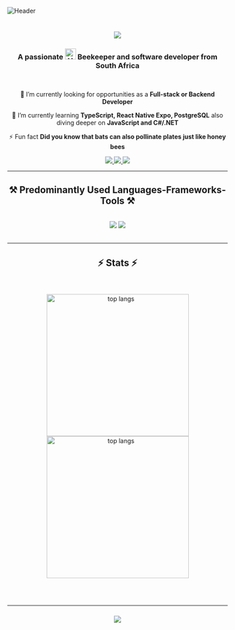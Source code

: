 


![Header](https://user-images.githubusercontent.com/74038190/241765440-80728820-e06b-4f96-9c9e-9df46f0cc0a5.gif)
<h1 align="center">
    <img src="https://readme-typing-svg.herokuapp.com/?font=Righteous&size=35&center=true&vCenter=true&width=500&height=70&duration=4000&lines=Hi+There!+👋;+I'm+Kagisho+Phahlamohlaka!;" />
</h1>

<h3 align="center">A passionate <img src="https://raw.githubusercontent.com/Tarikul-Islam-Anik/Animated-Fluent-Emojis/master/Emojis/Animals/Honeybee.png" alt="Honeybee" width="25" height="25" /> Beekeeper and software developer from South Africa</h3>

<br/>

<div align="center">
 
 🔭 I’m currently looking for opportunities as a **Full-stack or Backend Developer**
 
 🌱 I’m currently learning **TypeScript, React Native Expo, PostgreSQL** also diving deeper on **JavaScript and C#/.NET**

 ⚡ Fun fact **Did you know that bats can also pollinate plates just like honey bees**
 
 </div>

 <div align="center"> 
  <a href="mailto:kagishoph@outlook.com">
    <img src="https://img.shields.io/badge/Outlook-333333?style=for-the-badge&logo=gmail&logoColor=green" />
  </a>
  <a href="https://www.linkedin.com/in/kagisho-phahlamohlaka-50130b192/" target="_blank">
    <img src="https://img.shields.io/badge/LinkedIn-0077B5?style=for-the-badge&logo=linkedin&logoColor=white" target="_blank" />
  </a>
  <a href="https://www.kagishoph.co.za" target="_blank">
     <img src="https://img.shields.io/badge/Portfolio-FF5722?style=for-the-badge&logo=todoist&logoColor=white" target="_blank" /> <!-- sqlite, safari, google-chrome are other good icon options -->
  </a>
</div>

<hr/>
 
<h2 align="center">⚒️ Predominantly Used Languages-Frameworks-Tools ⚒️</h2>
<br/>
<div align="center">
    <img src="https://skillicons.dev/icons?i=react,html,vscode,visualstudio,github,figma,tailwind" />
    <img src="https://skillicons.dev/icons?i=javascript,typescript,mongodb,dotnet,mysql,postgresql,vite" /><br>
</div>

<br/>


<hr/>

<h2 align="center">⚡ Stats ⚡</h2>
<br>
<div align=center>
  
  <br/>
  <img width=325 align="center" src="https://github-contributor-stats.vercel.app/api?username=taumang&limit=5&theme=dark&combine_all_yearly_contributions=true" alt="top langs" />
  <img width=325 align="center" src="https://github-readme-stats.vercel.app/api?username=taumang&theme=prussian&hide_border=true&include_all_commits=true&count_private=true" alt="top langs" />
 
</div>

<br/><br/>
<hr/>

<h3 align="center">
    <img src="https://readme-typing-svg.herokuapp.com/?font=Righteous&size=25&center=true&vCenter=true&width=500&height=70&duration=4000&lines=Thanks+for+visiting!+✌️;+Shoot+me+a+message+on+Linkedin!;I'm+always+down+to+collab+:)">
</h3>

<br/>
